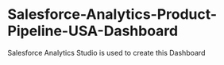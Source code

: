 # Salesforce-Analytics-Product-Pipeline-USA-Dashboard
Salesforce Analytics Studio is used to create this Dashboard
